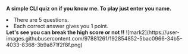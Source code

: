 <strong>A simple CLI quiz on if you know me. To play just enter you name.</strong>
<li>There are 5 questions.</li>
<li>Each correct answer gives you 1 point.</li>
<strong>Let's see you can break the high score or not !!</strong>
![mark2](https://user-images.githubusercontent.com/97881261/192854852-5bac0966-34b5-4033-8368-3b9a871f2f8f.png)

